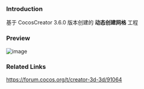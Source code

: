 ### Introduction

基于 CocosCreator 3.6.0 版本创建的 **动态创建网格** 工程

### Preview
![image](../../../image/202205/2022052201.png)

### Related Links
https://forum.cocos.org/t/creator-3d-3d/91064